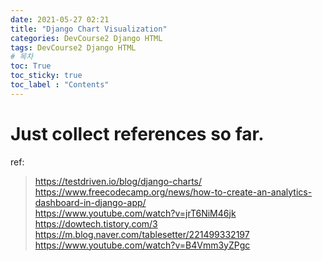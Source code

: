 ```yaml
---
date: 2021-05-27 02:21
title: "Django Chart Visualization"
categories: DevCourse2 Django HTML
tags: DevCourse2 Django HTML 
# 목차
toc: True  
toc_sticky: true 
toc_label : "Contents"
---
```


# Just collect references so far.


ref:  
> <https://testdriven.io/blog/django-charts/>  
> <https://www.freecodecamp.org/news/how-to-create-an-analytics-dashboard-in-django-app/>  
> <https://www.youtube.com/watch?v=jrT6NiM46jk>  
> <https://dowtech.tistory.com/3>  
> <https://m.blog.naver.com/tablesetter/221499332197>  
> <https://www.youtube.com/watch?v=B4Vmm3yZPgc>  